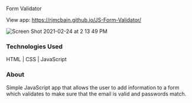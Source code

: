 Form Validator


View app: https://rjmcbain.github.io/JS-Form-Validator/

![Screen Shot 2021-02-24 at 2 13 49 PM](https://user-images.githubusercontent.com/33466125/109073999-fcefef00-76ab-11eb-8232-c3a3a6484b9b.png)

### Technologies Used

HTML  |  CSS  |  JavaScript

### About
Simple JavaScript app that allows the user to add information to a form which validates to make sure that the email is valid and passwords match.
